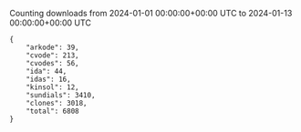 
Counting downloads from 2024-01-01 00:00:00+00:00 UTC to 2024-01-13 00:00:00+00:00 UTC

```
{
    "arkode": 39,
    "cvode": 213,
    "cvodes": 56,
    "ida": 44,
    "idas": 16,
    "kinsol": 12,
    "sundials": 3410,
    "clones": 3018,
    "total": 6808
}
```
